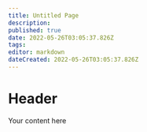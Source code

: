```yaml
---
title: Untitled Page
description: 
published: true
date: 2022-05-26T03:05:37.826Z
tags: 
editor: markdown
dateCreated: 2022-05-26T03:05:37.826Z
---
```


# Header
Your content here